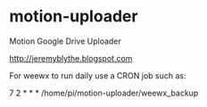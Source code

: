 # motion-uploader
Motion Google Drive Uploader

http://jeremyblythe.blogspot.com

For weewx to run daily use a CRON job such as:

7 2 * * *  /home/pi/motion-uploader/weewx_backup
